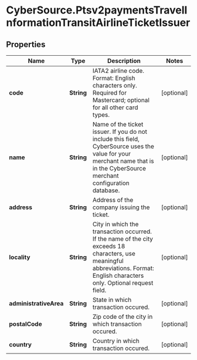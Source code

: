 # CyberSource.Ptsv2paymentsTravelInformationTransitAirlineTicketIssuer

## Properties
Name | Type | Description | Notes
------------ | ------------- | ------------- | -------------
**code** | **String** | IATA2 airline code. Format: English characters only. Required for Mastercard; optional for all other card types.  | [optional] 
**name** | **String** | Name of the ticket issuer. If you do not include this field, CyberSource uses the value for your merchant name that is in the CyberSource merchant configuration database.  | [optional] 
**address** | **String** | Address of the company issuing the ticket.  | [optional] 
**locality** | **String** | City in which the transaction occurred. If the name of the city exceeds 18 characters, use meaningful abbreviations. Format: English characters only. Optional request field.  | [optional] 
**administrativeArea** | **String** | State in which transaction occured.  | [optional] 
**postalCode** | **String** | Zip code of the city in which transaction occured.  | [optional] 
**country** | **String** | Country in which transaction occured.  | [optional] 


